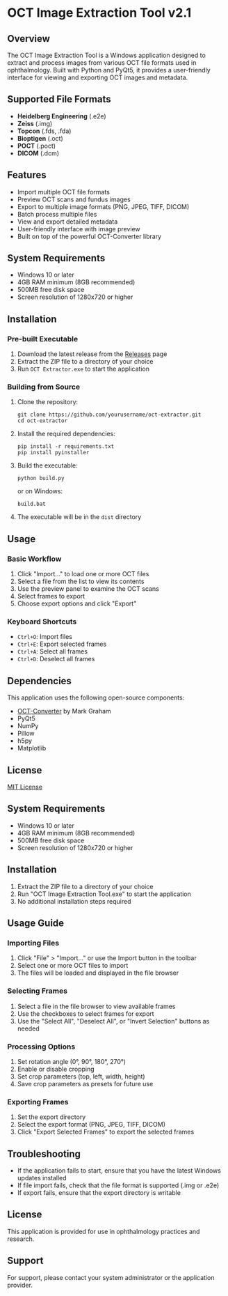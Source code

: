 # OCT Image Extraction Tool v2.1

## Overview
The OCT Image Extraction Tool is a Windows application designed to extract and process images from various OCT file formats used in ophthalmology. Built with Python and PyQt5, it provides a user-friendly interface for viewing and exporting OCT images and metadata.

## Supported File Formats
- **Heidelberg Engineering** (.e2e)
- **Zeiss** (.img)
- **Topcon** (.fds, .fda)
- **Bioptigen** (.oct)
- **POCT** (.poct)
- **DICOM** (.dcm)

## Features
- Import multiple OCT file formats
- Preview OCT scans and fundus images
- Export to multiple image formats (PNG, JPEG, TIFF, DICOM)
- Batch process multiple files
- View and export detailed metadata
- User-friendly interface with image preview
- Built on top of the powerful OCT-Converter library

## System Requirements
- Windows 10 or later
- 4GB RAM minimum (8GB recommended)
- 500MB free disk space
- Screen resolution of 1280x720 or higher

## Installation
### Pre-built Executable
1. Download the latest release from the [Releases](https://github.com/yourusername/oct-extractor/releases) page
2. Extract the ZIP file to a directory of your choice
3. Run `OCT Extractor.exe` to start the application

### Building from Source
1. Clone the repository:
   ```
   git clone https://github.com/yourusername/oct-extractor.git
   cd oct-extractor
   ```

2. Install the required dependencies:
   ```
   pip install -r requirements.txt
   pip install pyinstaller
   ```

3. Build the executable:
   ```
   python build.py
   ```
   or on Windows:
   ```
   build.bat
   ```

4. The executable will be in the `dist` directory

## Usage
### Basic Workflow
1. Click "Import..." to load one or more OCT files
2. Select a file from the list to view its contents
3. Use the preview panel to examine the OCT scans
4. Select frames to export
5. Choose export options and click "Export"

### Keyboard Shortcuts
- `Ctrl+O`: Import files
- `Ctrl+E`: Export selected frames
- `Ctrl+A`: Select all frames
- `Ctrl+D`: Deselect all frames

## Dependencies
This application uses the following open-source components:
- [OCT-Converter](https://github.com/marksgraham/OCT-Converter) by Mark Graham
- PyQt5
- NumPy
- Pillow
- h5py
- Matplotlib

## License
[MIT License](LICENSE)

## System Requirements
- Windows 10 or later
- 4GB RAM minimum (8GB recommended)
- 500MB free disk space
- Screen resolution of 1280x720 or higher

## Installation
1. Extract the ZIP file to a directory of your choice
2. Run "OCT Image Extraction Tool.exe" to start the application
3. No additional installation steps required

## Usage Guide

### Importing Files
1. Click "File" > "Import..." or use the Import button in the toolbar
2. Select one or more OCT files to import
3. The files will be loaded and displayed in the file browser

### Selecting Frames
1. Select a file in the file browser to view available frames
2. Use the checkboxes to select frames for export
3. Use the "Select All", "Deselect All", or "Invert Selection" buttons as needed

### Processing Options
1. Set rotation angle (0°, 90°, 180°, 270°)
2. Enable or disable cropping
3. Set crop parameters (top, left, width, height)
4. Save crop parameters as presets for future use

### Exporting Frames
1. Set the export directory
2. Select the export format (PNG, JPEG, TIFF, DICOM)
3. Click "Export Selected Frames" to export the selected frames

## Troubleshooting
- If the application fails to start, ensure that you have the latest Windows updates installed
- If file import fails, check that the file format is supported (.img or .e2e)
- If export fails, ensure that the export directory is writable

## License
This application is provided for use in ophthalmology practices and research.

## Support
For support, please contact your system administrator or the application provider.

